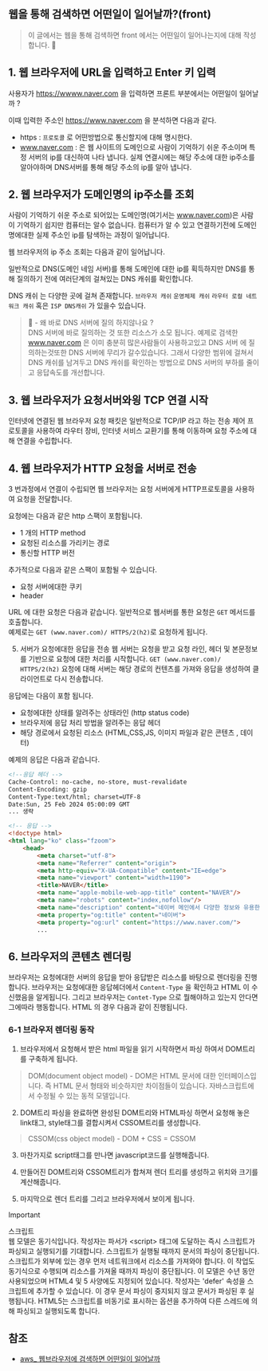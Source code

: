 ## 웹을 통해 검색하면 어떤일이 일어날까?(front)

> 이 글에서는 웹을 통해 검색하면 front 에서는 어떤일이 일어나는지에 대해 작성합니다. 👀

## 1. 웹 브라우저에 URL을 입력하고 Enter 키 입력

사용자가 https://wwww.naver.com 을 입력하면 프론트 부분에서는 어떤일이 일어날까 ?

이때 입력한 주소인 https://www.naver.com 을 분석하면 다음과 같다.

- https : `프로토콜` 로 어떤방법으로 통신할지에 대해 명시한다. 
- www.naver.com : 은 웹 사이트의 도메인으로 사람이 기억하기 쉬운 주소이며 특정 서버의 ip를 대신하여 나타 냅니다. 실제 연결시에는 해당 주소에 대한 ip주소를 알아야하며 DNS서버를 통해 해당 주소의 ip를 알아 냅니다. 
 
## 2. 웹 브라우저가 도메인명의 ip주소를 조회

사람이 기억하기 쉬운 주소로 되어있는 도메인명(여기서는 www.naver.com)은 사람이 기억하기 쉽지만 컴퓨터는 알수 없습니다. 컴퓨터가 알 수 있고 연결하기전에 도메인명에대한 실제 주소인 ip를 탐색하는 과정이 일어납니다.

웹 브라우저의 ip 주소 조회는 다음과 같이 일어납니다.

일반적으로 DNS(도메인 네임 서버)를 통해 도메인에 대한 ip를 획득하지만 DNS를 통해 질의하기 전에 여러단계의 걸쳐있는 DNS 캐쉬를 확인합니다.

DNS 캐쉬 는 다양한 곳에 걸쳐 존재합니다. `브라우저 캐쉬` `운영체제 캐쉬` `라우터 로컬 네트워크 캐쉬` 혹은 `ISP DNS캐쉬` 가 있을수 있습니다.

> 🤔 - 왜 바로 DNS 서버에 질의 하지않나요 ?   
> DNS 서버에 바로 질의하는 것 또한 리소스가 소모 됩니다. 예제로 검색한 www.naver.com 은 이미 충분히 많은사람들이 사용하고있고 DNS 서버 에 질의하는것또한 DNS 서버에 무리가 갈수있습니다. 그래서 다양한 범위에 걸쳐서 DNS 캐쉬를 남겨두고 DNS 캐쉬를 확인하는 방법으로 DNS 서버의 부하를 줄이고 응답속도를 개선합니다.

## 3. 웹 브라우저가 요청서버와읭 TCP 연결 시작

인터넷에 연결된 웹 브라우저 요청 패킷은 일반적으로 TCP/IP 라고 하는 전송 제어 프로토콜을 사용하여 라우터 장비, 인터넷 서비스 교환기를 통해 이동하며 요청 주소에 대해 연결을 수립합니다.

## 4. 웹 브라우저가 HTTP 요청을 서버로 전송

3 번과정에서 연결이 수립되면 웹 브라우저는 요청 서버에게 HTTP프로토콜을 사용하여 요청을 전달합니다. 

요청에는 다음과 같은 http 스팩이 포함됩니다.

- 1 개의 HTTP method
- 요청된 리소스를 가리키는 경로 
- 통신할 HTTP 버전

추가적으로 다음과 같은 스팩이 포함될 수 있습니다.

- 요청 서버에대한 쿠키
- header

URL 에 대한 요청은 다음과 같습니다. 일반적으로 웹서버를 통한 요청은 `GET` 메서드를 호출합니다.    
예제로는 `GET (www.naver.com)/ HTTPS/2(h2)`로 요청하게 됩니다. 

5. 서버가 요청에대한 응답을 전송
웹 서버는 요청을 받고 요청 라인, 헤더 및 본문정보를 기반으로 요청에 대한 처리를 시작합니다.
`GET (www.naver.com)/ HTTPS/2(h2)` 요청에 대해 서버는 해당 경로의 컨텐츠를 가져와 응답을 생성하여 클라이언트로 다시 전송합니다.

응답에는 다음이 포함 됩니다.

- 요청에대한 상태를 알려주는 상태라인 (http status code)
- 브라우저에 응답 처리 방법을 알려주는 응답 헤더
- 해당 경로에서 요청된 리소스 (HTML,CSS,JS, 이미지 파일과 같은 콘텐츠 , 데이터)

예제의 응답은 다음과 같습니다.
```HTML
<!--응답 헤더 -->
Cache-Control: no-cache, no-store, must-revalidate
Content-Encoding: gzip
Content-Type:text/html; charset=UTF-8
Date:Sun, 25 Feb 2024 05:00:09 GMT
... 생략
```
```HTML
<!-- 응답 -->
<!doctype html>
<html lang="ko" class="fzoom">
    <head>
        <meta charset="utf-8">
        <meta name="Referrer" content="origin">
        <meta http-equiv="X-UA-Compatible" content="IE=edge">
        <meta name="viewport" content="width=1190">
        <title>NAVER</title>
        <meta name="apple-mobile-web-app-title" content="NAVER"/>
        <meta name="robots" content="index,nofollow"/>
        <meta name="description" content="네이버 메인에서 다양한 정보와 유용한 컨텐츠를 만나 보세요"/>
        <meta property="og:title" content="네이버">
        <meta property="og:url" content="https://www.naver.com/">
        ...
```

## 6. 브라우저의 콘텐츠 렌더링

브라우저는 요청에대한 서버의 응답을 받아 응답받은 리소스를 바탕으로 렌더링을 진행합니다. 브라우저는 요청에대한 응답헤더에서 `Content-Type` 을 확인하고 HTML 이 수신했음을 알게됩니다. 그리고 브라우저는 `Contet-Type` 으로 뭘해야하고 있는지 안다면 그에따라 행동합니다. HTML 의 경우 다음과 같이 진행됩니다.

### 6-1 브라우저 렌더링 동작   

1. 브라우저에서 요청해서 받은 html 파일을 읽기 시작하면서 파싱 하여서 DOM트리를 구축하게 됩니다.

>DOM(document object model) - DOM은 HTML 문서에 대한 인터페이스입니다. 즉 HTML 문서 형태와 비슷하지만 차이점들이 있습니다. 자바스크립트에서 수정될 수  있는 동적 모델입니다.

2. DOM트리 파싱을 완료하면 완성된 DOM트리와 HTML파싱 하면서 요청해 놓은 link태그, style태그를 결합시켜서 CSSOM트리를 생성합니다.

>CSSOM(css object model) - DOM + CSS = CSSOM

3. 마찬가지로 script태그를 만나면 javascript코드를 실행해줍니다.

4. 만들어진 DOM트리와  CSSOM트리가 합쳐져 렌더 트리를 생성하고 위치와 크기를 계산해줍니다.

5. 마지막으로 렌더 트리를 그리고 브라우저에서 보이게 됩니다.



> [!IMPORTANT]   
> 스크립트   
웹 모델은 동기식입니다. 작성자는 파서가 \<script\> 태그에 도달하는 즉시 스크립트가 파싱되고 실행되기를 기대합니다. 스크립트가 실행될 때까지 문서의 파싱이 중단됩니다. 스크립트가 외부에 있는 경우 먼저 네트워크에서 리소스를 가져와야 합니다. 이 작업도 동기식으로 수행되며 리소스를 가져올 때까지 파싱이 중단됩니다. 이 모델은 수년 동안 사용되었으며 HTML4 및 5 사양에도 지정되어 있습니다. 작성자는 'defer' 속성을 스크립트에 추가할 수 있습니다. 이 경우 문서 파싱이 중지되지 않고 문서가 파싱된 후 실행됩니다. HTML5는 스크립트를 비동기로 표시하는 옵션을 추가하여 다른 스레드에 의해 파싱되고 실행되도록 합니다.

## 참조
- [aws_ 웹브라우저에 검색하면 어떤일이 일어날까](https://aws.amazon.com/ko/blogs/korea/what-happens-when-you-type-a-url-into-your-browser/)

